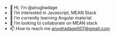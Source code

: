 - 👋 Hi, I’m @anughadage
- 👀 I’m interested in Javascript, MEAN Stack
- 🌱 I’m currently learning Angular material
- 💞️ I’m looking to collaborate on MEAN stack
- 📫 How to reach me anughadage007@gmail.com

<!---
anughadage/anughadage is a ✨ special ✨ repository because its `README.md` (this file) appears on your GitHub profile.
You can click the Preview link to take a look at your changes.
--->
